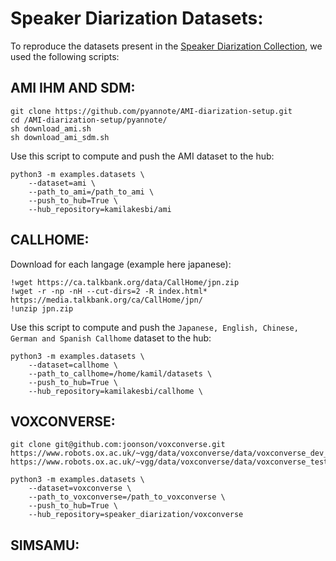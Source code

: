 # Speaker Diarization Datasets:  

To reproduce the datasets present in the [Speaker Diarization Collection](https://huggingface.co/collections/kamilakesbi/speaker-diarization-datasets-660d2b4fff9745457c89e164), we used the following scripts: 

## AMI IHM AND SDM: 

```
git clone https://github.com/pyannote/AMI-diarization-setup.git
cd /AMI-diarization-setup/pyannote/
sh download_ami.sh
sh download_ami_sdm.sh
```

Use this script to compute and push the AMI dataset to the hub: 

```
python3 -m examples.datasets \
    --dataset=ami \
    --path_to_ami=/path_to_ami \
    --push_to_hub=True \
    --hub_repository=kamilakesbi/ami
```

## CALLHOME: 

Download for each langage (example here japanese): 

```
!wget https://ca.talkbank.org/data/CallHome/jpn.zip
!wget -r -np -nH --cut-dirs=2 -R index.html* https://media.talkbank.org/ca/CallHome/jpn/
!unzip jpn.zip
```

Use this script to compute and push the `Japanese, English, Chinese, German and Spanish Callhome` dataset to the hub: 

```
python3 -m examples.datasets \
    --dataset=callhome \
    --path_to_callhome=/home/kamil/datasets \
    --push_to_hub=True \
    --hub_repository=kamilakesbi/callhome \
```

## VOXCONVERSE: 

```
git clone git@github.com:joonson/voxconverse.git
https://www.robots.ox.ac.uk/~vgg/data/voxconverse/data/voxconverse_dev_wav.zip
https://www.robots.ox.ac.uk/~vgg/data/voxconverse/data/voxconverse_test_wav.zip
```


```
python3 -m examples.datasets \ 
    --dataset=voxconverse \
    --path_to_voxconverse=/path_to_voxconverse \
    --push_to_hub=True \
    --hub_repository=speaker_diarization/voxconverse
```

## SIMSAMU: 



